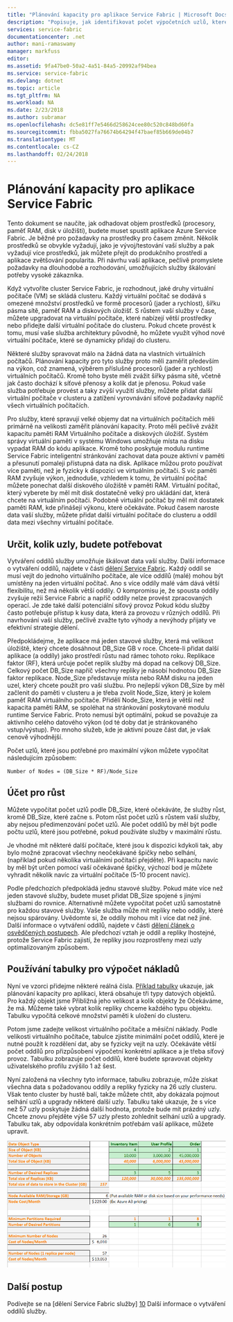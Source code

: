 ```yaml
---
title: "Plánování kapacity pro aplikace Service Fabric | Microsoft Docs"
description: "Popisuje, jak identifikovat počet výpočetních uzlů, které jsou potřebné pro aplikace Service Fabric"
services: service-fabric
documentationcenter: .net
author: mani-ramaswamy
manager: markfuss
editor: 
ms.assetid: 9fa47be0-50a2-4a51-84a5-20992af94bea
ms.service: service-fabric
ms.devlang: dotnet
ms.topic: article
ms.tgt_pltfrm: NA
ms.workload: NA
ms.date: 2/23/2018
ms.author: subramar
ms.openlocfilehash: dc5e81ff7e5466d258624cee80c520c848bd60fa
ms.sourcegitcommit: fbba5027fa76674b64294f47baef85b669de04b7
ms.translationtype: MT
ms.contentlocale: cs-CZ
ms.lasthandoff: 02/24/2018
---
```

# <a name="capacity-planning-for-service-fabric-applications"></a>Plánování kapacity pro aplikace Service Fabric
Tento dokument se naučíte, jak odhadovat objem prostředků (procesory, paměť RAM, disk v úložišti), budete muset spustit aplikace Azure Service Fabric. Je běžné pro požadavky na prostředky pro časem změnit. Několik prostředků se obvykle vyžadují, jako je vývoj/testování vaší služby a pak vyžadují více prostředků, jak můžete přejít do produkčního prostředí a aplikace zvětšování popularita. Při návrhu vaší aplikace, pečlivě promyslete požadavky na dlouhodobé a rozhodování, umožňujících služby škálování potřeby vysoké zákazníka.

 Když vytvoříte cluster Service Fabric, je rozhodnout, jaké druhy virtuální počítače (VM) se skládá clusteru. Každý virtuální počítač se dodává s omezené množství prostředků ve formě procesorů (jader a rychlost), šířku pásma sítě, paměť RAM a diskových úložišť. S růstem vaší služby v čase, můžete upgradovat na virtuální počítače, které nabízejí větší prostředky nebo přidejte další virtuální počítače do clusteru. Pokud chcete provést k tomu, musí vaše služba architektury původně, ho můžete využít výhod nové virtuální počítače, které se dynamicky přidají do clusteru.

Některé služby spravovat málo na žádná data na vlastních virtuálních počítačů. Plánování kapacity pro tyto služby proto měli zaměřit především na výkon, což znamená, výběrem příslušné procesorů (jader a rychlost) virtuálních počítačů. Kromě toho byste měli zvážit šířky pásma sítě, včetně jak často dochází k síťové přenosy a kolik dat je přenosu. Pokud vaše služba potřebuje provést a taky zvýší využití služby, můžete přidat další virtuální počítače v clusteru a zatížení vyrovnávání síťové požadavky napříč všech virtuálních počítačích.

Pro služby, které spravují velké objemy dat na virtuálních počítačích měli primárně na velikosti zaměřit plánování kapacity. Proto měli pečlivě zvážit kapacitu paměti RAM Virtuálního počítače a diskových úložišť. Systém správy virtuální paměti v systému Windows umožňuje místa na disku vypadat RAM do kódu aplikace. Kromě toho poskytuje modulu runtime Service Fabric inteligentní stránkování zachovat data pouze aktivní v paměti a přesunutí pomaleji přístupná data na disk. Aplikace můžou proto používat více paměti, než je fyzicky k dispozici ve virtuálním počítači. S víc paměti RAM zvyšuje výkon, jednoduše, vzhledem k tomu, že virtuální počítač můžete ponechat další diskového úložiště v paměti RAM. Virtuální počítač, který vyberete by měl mít disk dostatečně velký pro ukládání dat, která chcete na virtuálním počítači. Podobně virtuální počítač by měl mít dostatek paměti RAM, kde přinášejí výkonu, které očekáváte. Pokud časem naroste data vaší služby, můžete přidat další virtuální počítače do clusteru a oddíl data mezi všechny virtuální počítače.

## <a name="determine-how-many-nodes-you-need"></a>Určit, kolik uzly, budete potřebovat
Vytváření oddílů služby umožňuje škálovat data vaší služby. Další informace o vytváření oddílů, najdete v části [dělení Service Fabric](service-fabric-concepts-partitioning.md). Každý oddíl se musí vejít do jednoho virtuálního počítače, ale více oddílů (malé) mohou být umístěny na jeden virtuální počítač. Ano s více oddíly malé vám dává větší flexibilitu, než má několik větší oddíly. O kompromisu je, že spousta oddíly zvyšuje režii Service Fabric a napříč oddíly nelze provést zpracovaných operací. Je zde také další potenciální síťový provoz Pokud kódu služby často potřebuje přístup k kusy data, která za provozu v různých oddílů. Při navrhování vaší služby, pečlivě zvažte tyto výhody a nevýhody přijaty ve efektivní strategie dělení.

Předpokládejme, že aplikace má jeden stavové služby, která má velikost úložiště, který chcete dosáhnout DB_Size GB v roce. Chcete-li přidat další aplikace (a oddíly) jako prostředí růstu nad rámec tohoto roku.  Replikace faktor (RF), která určuje počet replik služby má dopad na celkový DB_Size. Celkový počet DB_Size napříč všechny repliky je násobí hodnotou DB_Size faktor replikace.  Node_Size představuje místa nebo RAM disku na jeden uzel, který chcete použít pro vaši službu. Pro nejlepší výkon DB_Size by měl začlenit do paměti v clusteru a je třeba zvolit Node_Size, který je kolem paměť RAM virtuálního počítače. Přidělí Node_Size, která je větší než kapacita paměti RAM, se spoléhat na stránkování poskytované modulu runtime Service Fabric. Proto nemusí být optimální, pokud se považuje za aktivního celého datového výkon (od té doby dat je stránkovaného vstup/výstup). Pro mnoho služeb, kde je aktivní pouze část dat, je však cenově výhodnější.

Počet uzlů, které jsou potřebné pro maximální výkon můžete vypočítat následujícím způsobem:

```
Number of Nodes = (DB_Size * RF)/Node_Size

```


## <a name="account-for-growth"></a>Účet pro růst
Můžete vypočítat počet uzlů podle DB_Size, které očekáváte, že služby růst, kromě DB_Size, které začne s. Potom růst počet uzlů s růstem vaší služby, aby nejsou předimenzování počet uzlů. Ale počet oddílů by měl být podle počtu uzlů, které jsou potřebné, pokud používáte služby v maximální růstu.

Je vhodné mít některé další počítače, které jsou k dispozici kdykoli tak, aby bylo možné zpracovat všechny neočekávané špičky nebo selhání, (například pokud několika virtuálními počítači přejděte).  Při kapacitu navíc by měl být určen pomocí vaší očekávané špičky, výchozí bod je můžete vyhradit několik navíc za virtuální počítače (5-10 procent navíc).

Podle předchozích předpokládá jednu stavové služby. Pokud máte více než jeden stavové služby, budete muset přidat DB_Size spojené s jinými službami do rovnice. Alternativně můžete vypočítat počet uzlů samostatně pro každou stavové služby.  Vaše služba může mít repliky nebo oddíly, které nejsou spárovány. Uvědomte si, že oddíly mohou mít i více dat než jiné. Další informace o vytváření oddílů, najdete v části [dělení článek o osvědčených postupech](service-fabric-concepts-partitioning.md). Ale předchozí vztah je oddíl a repliky lhostejné, protože Service Fabric zajistí, že repliky jsou rozprostřeny mezi uzly optimalizovaným způsobem.

## <a name="use-a-spreadsheet-for-cost-calculation"></a>Používání tabulky pro výpočet nákladů
Nyní ve vzorci přidejme některé reálná čísla. [Příklad tabulky](https://servicefabricsdkstorage.blob.core.windows.net/publicrelease/SF%20VM%20Cost%20calculator-NEW.xlsx) ukazuje, jak plánování kapacity pro aplikaci, která obsahuje tři typy datových objektů. Pro každý objekt jsme Přibližná jeho velikost a kolik objekty že Očekáváme, že má. Můžeme také vybrat kolik repliky chceme každého typu objektu. Tabulku vypočítá celkové množství paměti k uložení do clusteru.

Potom jsme zadejte velikost virtuálního počítače a měsíční náklady. Podle velikosti virtuálního počítače, tabulce zjistíte minimální počet oddílů, které je nutné použít k rozdělení dat, aby se fyzicky vejít na uzly. Očekáváte větší počet oddílů pro přizpůsobení výpočetní konkrétní aplikace a je třeba síťový provoz. Tabulku zobrazuje počet oddílů, které budete spravovat objekty uživatelského profilu zvýšilo 1 až šest.

Nyní založená na všechny tyto informace, tabulku zobrazuje, může získat všechna data s požadovanou oddíly a repliky fyzicky na 26 uzly clusteru. Však tento cluster by hustě balí, takže můžete chtít, aby dokázala pojmout selhání uzlů a upgrady některé další uzly. Tabulku také ukazuje, že s více než 57 uzly poskytuje žádná další hodnota, protože bude mít prázdný uzly. Chcete znovu přejděte výše 57 uzly přesto zohlednit selhání uzlů a upgrady. Tabulku tak, aby odpovídala konkrétním potřebám vaší aplikace, můžete upravit.   

![Tabulky pro výpočet nákladů][Image1]

## <a name="next-steps"></a>Další postup
Podívejte se na [dělení Service Fabric služby] [ 10] Další informace o vytváření oddílů služby.

<!--Image references-->
[Image1]: ./media/SF-Cost.png

<!--Link references--In actual articles, you only need a single period before the slash-->
[10]: service-fabric-concepts-partitioning.md
